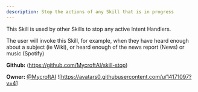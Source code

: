 ```yaml
---
description: Stop the actions of any Skill that is in progress
---
```

This Skill is used by other Skills to stop any active Intent Handlers.

The user will invoke this Skill, for example, when they have heard enough about a subject (ie Wiki), or heard enough of the news report (News) or music (Spotify)

**Github:** (https://github.com/MycroftAI/skill-stop)

**Owner:** [@MycroftAI](https://github.com/MycroftAI) ![https://avatars0.githubusercontent.com/u/14171097?v=4]

